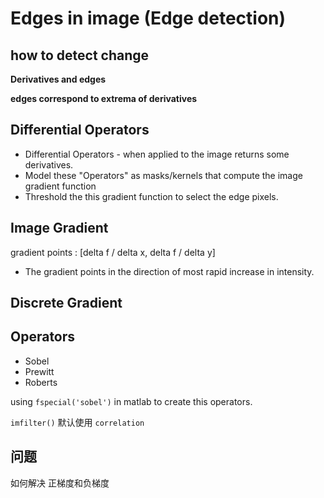 # Edges in image (Edge detection)

## how to detect change

**Derivatives and edges**

**edges correspond to extrema of derivatives**

## Differential Operators

* Differential Operators - when applied to the image returns some derivatives.
* Model these "Operators" as masks/kernels that compute the image gradient function
* Threshold the this gradient function to select the edge pixels.

## Image Gradient

gradient points : [delta f / delta x, delta f / delta y]

* The gradient points in the direction of most rapid increase in intensity.

## Discrete Gradient

## Operators

* Sobel
* Prewitt
* Roberts

using `fspecial('sobel')` in matlab to create this operators.

`imfilter()` 默认使用 `correlation`

## 问题
如何解决 正梯度和负梯度
